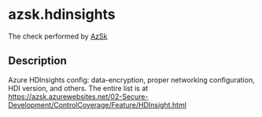 # azsk.hdinsights

The check performed by [AzSk](https://azsk.azurewebsites.net/)

## Description

Azure HDInsights config: data-encryption, proper networking configuration, HDI version, and others. The entire list is at https://azsk.azurewebsites.net/02-Secure-Development/ControlCoverage/Feature/HDInsight.html
